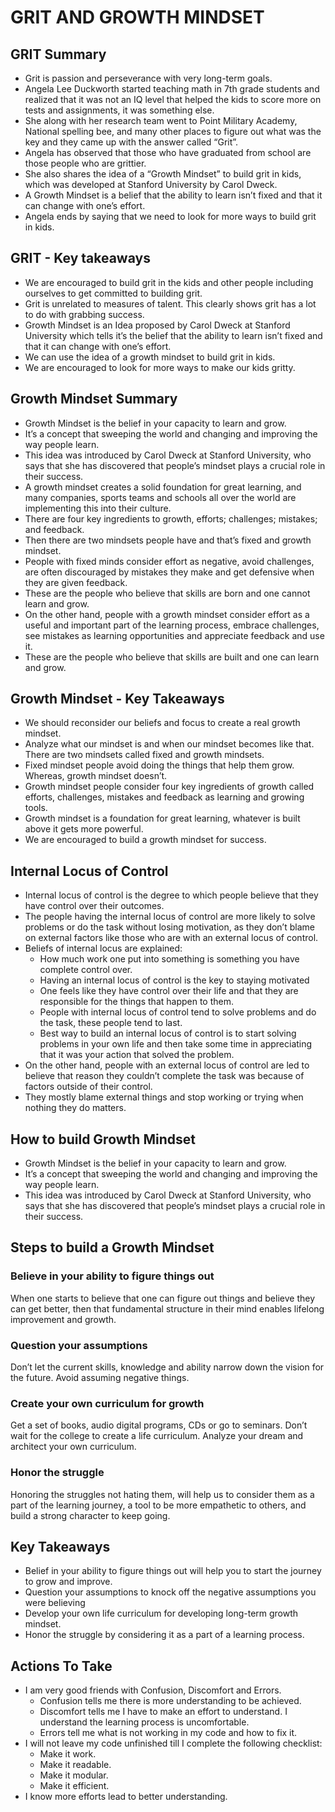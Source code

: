 # GRIT AND GROWTH MINDSET #

## GRIT Summary ##

- Grit is passion and perseverance with very long-term goals.
- Angela Lee Duckworth started teaching math in 7th grade students and realized that it was not an IQ level that helped the kids to score more on tests and assignments, it was something else.
- She along with her research team went to Point Military Academy, National spelling bee, and many other places to figure out what was the key and they came up with the answer called “Grit”.
- Angela has observed that those who have graduated from school are those people who are grittier.
- She also shares the idea of a “Growth Mindset” to build grit in kids, which was developed at Stanford University by Carol Dweck.
- A Growth Mindset is a belief that the ability to learn isn’t fixed and that it can change with one’s effort.
- Angela ends by saying that we need to look for more ways to build grit in kids.

## GRIT - Key takeaways ##

- We are encouraged to build grit in the kids and other people including ourselves to get committed to building grit.
- Grit is unrelated to measures of talent. This clearly shows grit has a lot to do with grabbing success.
- Growth Mindset is an Idea proposed by Carol Dweck at Stanford University which tells it’s the belief that the ability to learn isn’t fixed and that it can change with one’s effort.
- We can use the idea of a growth mindset to build grit in kids.
- We are encouraged to look for more ways to make our kids gritty.

## Growth Mindset Summary ##

- Growth Mindset is the belief in your capacity to learn and grow.
- It’s a concept that sweeping the world and changing and improving the way people learn.
- This idea was introduced by Carol Dweck at Stanford University, who says that she has discovered that people’s mindset plays a crucial role in their success.
- A growth mindset creates a solid foundation for great learning, and many companies, sports teams and schools all over the world are implementing this into their culture.
- There are four key ingredients to growth, efforts; challenges; mistakes; and feedback.
- Then there are two mindsets people have and that’s fixed and growth mindset.
- People with fixed minds consider effort as negative, avoid challenges, are often discouraged by mistakes they make and get defensive when they are given feedback.
- These are the people who believe that skills are born and one cannot learn and grow.
- On the other hand, people with a growth mindset consider effort as a useful and important part of the learning process, embrace challenges, see mistakes as learning opportunities and appreciate feedback and use it.
- These are the people who believe that skills are built and one can learn and grow.

## Growth Mindset - Key Takeaways ##

- We should reconsider our beliefs and focus to create a real growth mindset.
- Analyze what our mindset is and when our mindset becomes like that. There are two mindsets called fixed and growth mindsets.
- Fixed mindset people avoid doing the things that help them grow. Whereas, growth mindset doesn’t.
- Growth mindset people consider four key ingredients of growth called efforts, challenges, mistakes and feedback as learning and growing tools.
- Growth mindset is a foundation for great learning, whatever is built above it gets more powerful.
- We are encouraged to build a growth mindset for success.

## Internal Locus of Control ##

- Internal locus of control is the degree to which people believe that they have control over their outcomes.
- The people having the internal locus of control are more likely to solve problems or do the task without losing motivation, as they don’t blame on external factors like those who are with an external locus of control.
- Beliefs of internal locus are explained:
  - How much work one put into something is something you have complete control over.
  - Having an internal locus of control is the key to staying motivated
  - One feels like they have control over their life and that they are responsible for the things that happen to them.
  - People with internal locus of control tend to solve problems and do the task, these people tend to last.
  - Best way to build an internal locus of control is to start solving problems in your own life and then take some time in appreciating that it was your action that solved the problem.
- On the other hand, people with an external locus of control are led to believe that reason they couldn’t complete the task was because of factors outside of their control.
- They mostly blame external things and stop working or trying when nothing they do matters.

## How to build Growth Mindset ##

- Growth Mindset is the belief in your capacity to learn and grow.
- It’s a concept that sweeping the world and changing and improving the way people learn.
- This idea was introduced by Carol Dweck at Stanford University, who says that she has discovered that people’s mindset plays a crucial role in their success.

## Steps to build a Growth Mindset ##

### Believe in your ability to figure things out ###

When one starts to believe that one can figure out things and believe they can get better, then that fundamental structure in their mind enables lifelong improvement and growth.

### Question your assumptions ###

Don’t let the current skills, knowledge and ability narrow down the vision for the future. Avoid assuming negative things.

### Create your own curriculum for growth ###

Get a set of books, audio digital programs, CDs or go to seminars. Don’t wait for the college to create a life curriculum. Analyze your dream and architect your own curriculum.

### Honor the struggle ###

Honoring the struggles not hating them, will help us to consider them as a part of the learning journey, a tool to be more empathetic to others, and build a strong character to keep going.

## Key Takeaways ##

- Belief in your ability to figure things out will help you to start the journey to grow and improve.
- Question your assumptions to knock off the negative assumptions you were believing
- Develop your own life curriculum for developing long-term growth mindset.
- Honor the struggle by considering it as a part of a learning process.

## Actions To Take ##

- I am very good friends with Confusion, Discomfort and Errors.
  - Confusion tells me there is more understanding to be achieved.
  - Discomfort tells me I have to make an effort to understand. I understand the learning process is uncomfortable.
  - Errors tell me what is not working in my code and how to fix it.
- I will not leave my code unfinished till I complete the following checklist:
  - Make it work.
  - Make it readable.
  - Make it modular.
  - Make it efficient.
- I know more efforts lead to better understanding.

